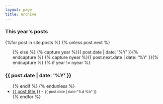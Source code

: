 ```yaml
---
layout: page
title: Archive
---
```

<section id="archive">
    <h3>This year's posts</h3>
    {%for post in site.posts %}
        {% unless post.next %}
        <ul class="this">
        {% else %}
        {% capture year %}{{ post.date | date: '%Y' }}{% endcapture %}
        {% capture nyear %}{{ post.next.date | date: '%Y' }}{% endcapture %}
        {% if year != nyear %}
            </ul>
            <h3>{{ post.date | date: '%Y' }}</h3>
            <ul class="past">
        {% endif %}
        {% endunless %}
        <li><a href="{{ post.url }}">{{ post.title }}</a> - <small><time>{{ post.date | date:"%d %b" }}</time></small></li>
    {% endfor %}
    </ul>
</section>